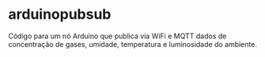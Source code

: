 # arduinopubsub
Código para um nó Arduino que publica via WiFi e MQTT dados de concentração de gases, umidade, temperatura e luminosidade do ambiente.
